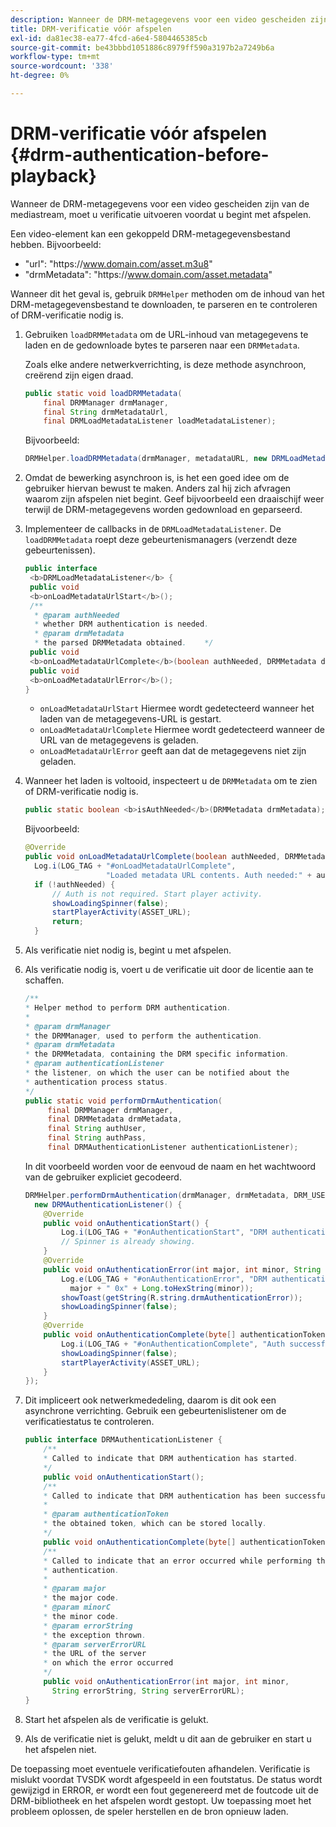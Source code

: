 ```yaml
---
description: Wanneer de DRM-metagegevens voor een video gescheiden zijn van de mediastream, moet u verificatie uitvoeren voordat u begint met afspelen.
title: DRM-verificatie vóór afspelen
exl-id: da81ec38-ea77-4fcd-a6e4-5804465385cb
source-git-commit: be43bbbd1051886c8979ff590a3197b2a7249b6a
workflow-type: tm+mt
source-wordcount: '338'
ht-degree: 0%

---
```


# DRM-verificatie vóór afspelen {#drm-authentication-before-playback}

Wanneer de DRM-metagegevens voor een video gescheiden zijn van de mediastream, moet u verificatie uitvoeren voordat u begint met afspelen.

Een video-element kan een gekoppeld DRM-metagegevensbestand hebben. Bijvoorbeeld:

* &quot;url&quot;: &quot;ht<span></span>tps://www.domain.com/asset.m3u8&quot;
* &quot;drmMetadata&quot;: &quot;ht<span></span>tps://www.domain.com/asset.metadata&quot;

Wanneer dit het geval is, gebruik `DRMHelper` methoden om de inhoud van het DRM-metagegevensbestand te downloaden, te parseren en te controleren of DRM-verificatie nodig is.

1. Gebruiken `loadDRMMetadata` om de URL-inhoud van metagegevens te laden en de gedownloade bytes te parseren naar een `DRMMetadata`.

   Zoals elke andere netwerkverrichting, is deze methode asynchroon, creërend zijn eigen draad.

   ```java
   public static void loadDRMMetadata( 
       final DRMManager drmManager, 
       final String drmMetadataUrl,  
       final DRMLoadMetadataListener loadMetadataListener); 
   ```

   Bijvoorbeeld:

   ```java
   DRMHelper.loadDRMMetadata(drmManager, metadataURL, new DRMLoadMetadataListener());
   ```

1. Omdat de bewerking asynchroon is, is het een goed idee om de gebruiker hiervan bewust te maken. Anders zal hij zich afvragen waarom zijn afspelen niet begint. Geef bijvoorbeeld een draaischijf weer terwijl de DRM-metagegevens worden gedownload en geparseerd.
1. Implementeer de callbacks in de `DRMLoadMetadataListener`. De `loadDRMMetadata` roept deze gebeurtenismanagers (verzendt deze gebeurtenissen).

   ```java
   public interface  
    <b>DRMLoadMetadataListener</b> { 
    public void  
    <b>onLoadMetadataUrlStart</b>(); 
    /** 
     * @param authNeeded 
     * whether DRM authentication is needed. 
     * @param drmMetadata 
     * the parsed DRMMetadata obtained.    */ 
    public void  
    <b>onLoadMetadataUrlComplete</b>(boolean authNeeded, DRMMetadata drmMetadata); 
    public void  
    <b>onLoadMetadataUrlError</b>(); 
   }
   ```

   * `onLoadMetadataUrlStart` Hiermee wordt gedetecteerd wanneer het laden van de metagegevens-URL is gestart.
   * `onLoadMetadataUrlComplete` Hiermee wordt gedetecteerd wanneer de URL van de metagegevens is geladen.
   * `onLoadMetadataUrlError` geeft aan dat de metagegevens niet zijn geladen.

1. Wanneer het laden is voltooid, inspecteert u de `DRMMetadata` om te zien of DRM-verificatie nodig is.

   ```java
   public static boolean <b>isAuthNeeded</b>(DRMMetadata drmMetadata);
   ```

   Bijvoorbeeld:

   ```java
   @Override 
   public void onLoadMetadataUrlComplete(boolean authNeeded, DRMMetadata drmMetadata) {  
     Log.i(LOG_TAG + "#onLoadMetadataUrlComplete",  
                     "Loaded metadata URL contents. Auth needed:" + authNeeded + "."); 
     if (!authNeeded) { 
         // Auth is not required. Start player activity.     
         showLoadingSpinner(false);     
         startPlayerActivity(ASSET_URL); 
         return; 
     }
   ```

1. Als verificatie niet nodig is, begint u met afspelen.
1. Als verificatie nodig is, voert u de verificatie uit door de licentie aan te schaffen.

   ```java
   /** 
   * Helper method to perform DRM authentication. 
   * 
   * @param drmManager 
   * the DRMManager, used to perform the authentication. 
   * @param drmMetadata 
   * the DRMMetadata, containing the DRM specific information. 
   * @param authenticationListener 
   * the listener, on which the user can be notified about the 
   * authentication process status. 
   */ 
   public static void performDrmAuthentication( 
        final DRMManager drmManager,  
        final DRMMetadata drmMetadata, 
        final String authUser,  
        final String authPass,  
        final DRMAuthenticationListener authenticationListener);
   ```

   In dit voorbeeld worden voor de eenvoud de naam en het wachtwoord van de gebruiker expliciet gecodeerd.

   ```java
   DRMHelper.performDrmAuthentication(drmManager, drmMetadata, DRM_USERNAME, DRM_PASSWORD,  
     new DRMAuthenticationListener() { 
       @Override 
       public void onAuthenticationStart() { 
           Log.i(LOG_TAG + "#onAuthenticationStart", "DRM authentication started."); 
           // Spinner is already showing. 
       } 
       @Override 
       public void onAuthenticationError(int major, int minor, String errorString, String serverErrorURL) {  
           Log.e(LOG_TAG + "#onAuthenticationError", "DRM authentication failed. " +  
             major + " 0x" + Long.toHexString(minor)); 
           showToast(getString(R.string.drmAuthenticationError));   
           showLoadingSpinner(false); 
       } 
       @Override 
       public void onAuthenticationComplete(byte[] authenticationToken) { 
           Log.i(LOG_TAG + "#onAuthenticationComplete", "Auth successful. Launching content."); 
           showLoadingSpinner(false); 
           startPlayerActivity(ASSET_URL); 
       } 
   }); 
   ```

1. Dit impliceert ook netwerkmededeling, daarom is dit ook een asynchrone verrichting. Gebruik een gebeurtenislistener om de verificatiestatus te controleren.

   ```java
   public interface DRMAuthenticationListener { 
       /** 
       * Called to indicate that DRM authentication has started. 
       */ 
       public void onAuthenticationStart(); 
       /** 
       * Called to indicate that DRM authentication has been successful. 
       * 
       * @param authenticationToken 
       * the obtained token, which can be stored locally. 
       */ 
       public void onAuthenticationComplete(byte[] authenticationToken); 
       /** 
       * Called to indicate that an error occurred while performing the DRM 
       * authentication. 
       * 
       * @param major 
       * the major code. 
       * @param minorC 
       * the minor code. 
       * @param errorString 
       * the exception thrown. 
       * @param serverErrorURL 
       * the URL of the server  
       * on which the error occurred 
       */ 
       public void onAuthenticationError(int major, int minor,  
         String errorString, String serverErrorURL); 
   } 
   ```

1. Start het afspelen als de verificatie is gelukt.
1. Als de verificatie niet is gelukt, meldt u dit aan de gebruiker en start u het afspelen niet.

De toepassing moet eventuele verificatiefouten afhandelen. Verificatie is mislukt voordat TVSDK wordt afgespeeld in een foutstatus. De status wordt gewijzigd in ERROR, er wordt een fout gegenereerd met de foutcode uit de DRM-bibliotheek en het afspelen wordt gestopt. Uw toepassing moet het probleem oplossen, de speler herstellen en de bron opnieuw laden.
